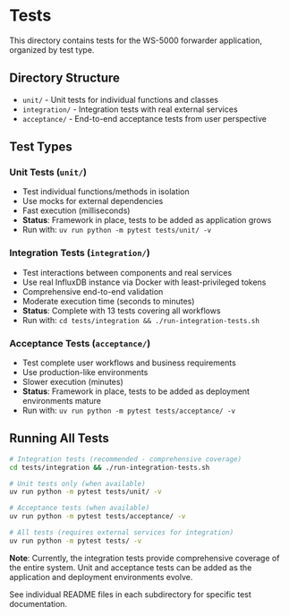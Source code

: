 # Tests

This directory contains tests for the WS-5000 forwarder application, organized by test type.

## Directory Structure

- `unit/` - Unit tests for individual functions and classes
- `integration/` - Integration tests with real external services
- `acceptance/` - End-to-end acceptance tests from user perspective

## Test Types

### Unit Tests (`unit/`)
- Test individual functions/methods in isolation
- Use mocks for external dependencies
- Fast execution (milliseconds)
- **Status**: Framework in place, tests to be added as application grows
- Run with: `uv run python -m pytest tests/unit/ -v`

### Integration Tests (`integration/`)
- Test interactions between components and real services
- Use real InfluxDB instance via Docker with least-privileged tokens
- Comprehensive end-to-end validation
- Moderate execution time (seconds to minutes)
- **Status**: Complete with 13 tests covering all workflows
- Run with: `cd tests/integration && ./run-integration-tests.sh`

### Acceptance Tests (`acceptance/`)
- Test complete user workflows and business requirements
- Use production-like environments
- Slower execution (minutes)
- **Status**: Framework in place, tests to be added as deployment environments mature
- Run with: `uv run python -m pytest tests/acceptance/ -v`

## Running All Tests

```bash
# Integration tests (recommended - comprehensive coverage)
cd tests/integration && ./run-integration-tests.sh

# Unit tests only (when available)
uv run python -m pytest tests/unit/ -v

# Acceptance tests (when available)
uv run python -m pytest tests/acceptance/ -v

# All tests (requires external services for integration)
uv run python -m pytest tests/ -v
```

**Note**: Currently, the integration tests provide comprehensive coverage of the entire system. Unit and acceptance tests can be added as the application and deployment environments evolve.

See individual README files in each subdirectory for specific test documentation.

